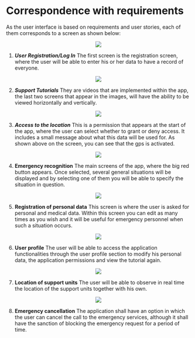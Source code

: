 # Correspondence with requirements

As the user interface is based on requirements and user stories, each of them corresponds to a screen as shown below:

<p align="center">
  <img src="/Assets/f1.png">
</p>

1.  _**User Registration/Log In**_  The first screen is the registration screen, where the user will be able to enter his or her data to have a record of everyone.

<p align="center">
  <img src="/Assets/f2.png">
</p>

2.  _**Support Tutorials**_  They are videos that are implemented within the app, the last two screens that appear in the images, will have the ability to be viewed horizontally and vertically.

<p align="center">
  <img src="/Assets/f3.png">
</p>

3.  _**Access to the location**_  This is a permission that appears at the start of the app, where the user can select whether to grant or deny access. It includes a small message about what this data will be used for. As shown above on the screen, you can see that the gps is activated.

<p align="center">
  <img src="/Assets/f4.png">
</p>

4.  **Emergency recognition** The main screens of the app, where the big red button appears. Once selected, several general situations will be displayed and by selecting one of them you will be able to specify the situation in question.

<p align="center">
  <img src="/Assets/f5.png">
</p>

5.  **Registration of personal data** This screen is where the user is asked for personal and medical data. Within this screen you can edit as many times as you wish and it will be useful for emergency personnel when such a situation occurs.

<p align="center">
  <img src="/Assets/f6.png">
</p>

6. **User profile** The user will be able to access the application functionalities through the user profile section to modify his personal data, the application permissions and view the tutorial again. 

<p align="center">
  <img src="/Assets/f7.png">
</p>

7. **Location of support units** The user will be able to observe in real time the location of the support units together with his own. 

<p align="center">
  <img src="/Assets/f8.png">
</p>

8. **Emergency cancellation** The application shall have an option in which the user can cancel the call to the emergency services, although it shall have the sanction of blocking the emergency request for a period of time.

